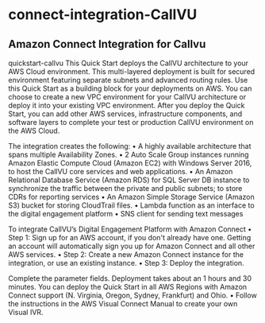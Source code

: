 # connect-integration-CallVU
## Amazon Connect Integration for Callvu 
quickstart-callvu
This Quick Start deploys the CallVU architecture to your AWS Cloud environment. This multi-layered deployment is built for secured environment featuring separate subnets and advanced routing rules. Use this Quick Start as a building block for your deployments on AWS. You can choose to create a new VPC environment for your CallVU architecture or deploy it into your existing VPC environment. After you deploy the Quick Start, you can add other AWS services, infrastructure components, and software layers to complete your test or production CallVU environment on the AWS Cloud.
 

The integration creates the following:
•	A highly available architecture that spans multiple Availability Zones.
•	2 Auto Scale Group instances running Amazon Elastic Compute Cloud (Amazon EC2) with Windows Server 2016, to host the CallVU core services and web applications.
•	An Amazon Relational Database Service (Amazon RDS) for SQL Server DB instance to synchronize the traffic between the private and public subnets; to store CDRs for reporting services
•	An Amazon Simple Storage Service (Amazon S3) bucket for storing CloudTrail files.
•	Lambda function as an interface to the digital engagement platform
•	SNS client for sending text messages

To integrate CallVU’s Digital Engagement Platform with Amazon Connect
•	Step 1:	Sign up for an AWS account, if you don't already have one.
Getting an account will automatically sign you up for Amazon Connect and all other AWS services.
•	Step 2:	Create a new Amazon Connect instance for the integration, or use an existing instance.
•	Step 3:	Deploy the integration.

Complete the parameter fields. Deployment takes about an 1 hours and 30 minutes. You can deploy the Quick Start in all AWS Regions with Amazon Connect support (N. Virginia, Oregon, Sydney, Frankfurt) and Ohio.
•	Follow the instructions in the AWS Visual Connect Manual to create your own Visual IVR.
 

